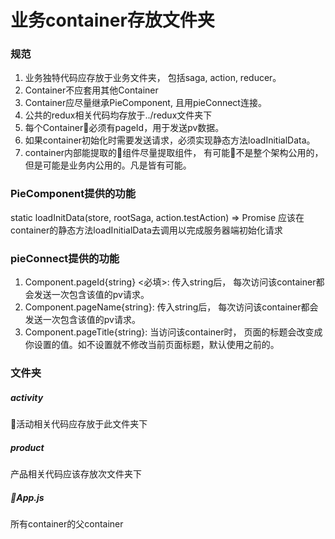 # 业务container存放文件夹

### 规范
1. 业务独特代码应存放于业务文件夹， 包括saga, action, reducer。
2. Container不应套用其他Container
3. Container应尽量继承PieComponent, 且用pieConnect连接。
4. 公共的redux相关代码均存放于../redux文件夹下
5. 每个Container必须有pageId，用于发送pv数据。
6. 如果container初始化时需要发送请求，必须实现静态方法loadInitialData。
7. container内部能提取的组件尽量提取组件， 有可能不是整个架构公用的，但是可能是业务内公用的。凡是皆有可能。

### PieComponent提供的功能
static loadInitData(store, rootSaga, action.testAction) => Promise
应该在container的静态方法loadInitialData去调用以完成服务器端初始化请求

### pieConnect提供的功能
1. Component.pageId{string} <必填>: 传入string后， 每次访问该container都会发送一次包含该值的pv请求。
2. Component.pageName{string}: 传入string后， 每次访问该container都会发送一次包含该值的pv请求。
3.  Component.pageTitle{string}: 当访问该container时， 页面的标题会改变成你设置的值。如不设置就不修改当前页面标题，默认使用之前的。

### 文件夹
##### activity
活动相关代码应存放于此文件夹下

##### product
产品相关代码应该存放次文件夹下

##### App.js
所有container的父container
